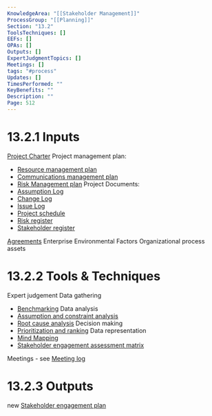 ```yaml
---
KnowledgeArea: "[[Stakeholder Management]]"
ProcessGroup: "[[Planning]]"
Section: "13.2"
ToolsTechniques: []
EEFs: []
OPAs: []
Outputs: []
ExpertJudgmentTopics: []
Meetings: []
tags: "#process"
Updates: []
TimesPerformed: ""
KeyBenefits: ""
Description: ""
Page: 512
---
```

# 13.2.1 Inputs
[Project Charter](Project%20Charter.md)
Project management plan:
* [Resource management plan](Resource%20management%20plan.md)
* [Communications management plan](Communications%20management%20plan.md)
* [Risk Management plan](Risk%20Management%20plan.md)
 Project Documents:
* [Assumption Log](Assumption%20Log.md)
* [Change Log](Change%20Log.md)
* [Issue Log](Issue%20Log.md)
* [Project schedule](Project%20schedule.md)
* [Risk register](Risk%20register.md)
* [Stakeholder register](Stakeholder%20register.md)

[Agreements](Agreements.md)
Enterprise Environmental Factors
Organizational process assets

# 13.2.2 Tools & Techniques
Expert judgement
Data gathering
* [Benchmarking](Benchmarking.md)
Data analysis
* [Assumption and constraint analysis](Assumption%20and%20constraint%20analysis.md)
* [Root cause analysis](Root%20cause%20analysis.md)
Decision making
* [Prioritization and ranking](Prioritization%20and%20ranking.md)
Data representation
* [Mind Mapping](Mind%20Mapping.md)
* [Stakeholder engagement assessment matrix](Stakeholder%20engagement%20assessment%20matrix.md)

Meetings - see [Meeting log](Meeting%20log.md)

# 13.2.3 Outputs
new [Stakeholder engagement plan](Stakeholder%20engagement%20plan.md)